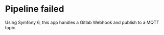# Pipeline failed

Using Symfony 6, this app handles a Gitlab Webhook and publish to a MQTT topic.

